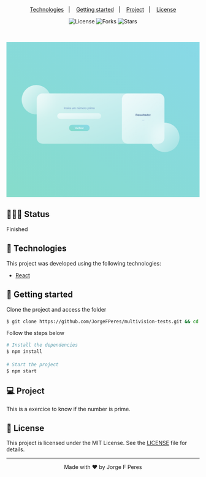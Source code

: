 <p align="center">
  <a href="#-technologies">Technologies</a>&nbsp;&nbsp;&nbsp;|&nbsp;&nbsp;&nbsp;
  <a href="#-layout">Getting started</a>&nbsp;&nbsp;&nbsp;|&nbsp;&nbsp;&nbsp;
  <a href="#-project">Project</a>&nbsp;&nbsp;&nbsp;|&nbsp;&nbsp;&nbsp;
  <a href="#-license">License</a>
</p>

<p align="center">
  <img  src="https://img.shields.io/static/v1?label=license&message=MIT&color=00ddff&labelColor=121214" alt="License">
  
   <img src="https://img.shields.io/github/forks/JorgeFPeres/project-redux-cart?label=forks&message=MIT&color=00ddff&labelColor=121214" alt="Forks">

  <img src="https://img.shields.io/github/stars/JorgeFPeres/project-redux-cart?label=stars&message=MIT&color=00ddff&labelColor=121214" alt="Stars">
</p>

<br>

<p align="center">
  <img alt="example" src="public/image.png">
</p>

## 👨🏻‍💻 Status

Finished

## 🧪 Technologies

This project was developed using the following technologies:

- [React](https://reactjs.org)

## 🚀 Getting started

Clone the project and access the folder

```bash
$ git clone https://github.com/JorgeFPeres/multivision-tests.git && cd multivision-tests
```

Follow the steps below

```bash
# Install the dependencies
$ npm install

# Start the project
$ npm start
```

## 💻 Project

This is a exercice to know if the number is prime.


## 📝 License

This project is licensed under the MIT License. See the [LICENSE](LICENSE.md) file for details.

---

<p align="center">Made with ❤️ by Jorge F Peres</p>

